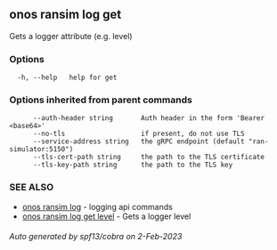 <!--
SPDX-FileCopyrightText: 2019-present Open Networking Foundation <info@opennetworking.org>

SPDX-License-Identifier: Apache-2.0
-->

## onos ransim log get

Gets a logger attribute (e.g. level)

### Options

```
  -h, --help   help for get
```

### Options inherited from parent commands

```
      --auth-header string       Auth header in the form 'Bearer <base64>'
      --no-tls                   if present, do not use TLS
      --service-address string   the gRPC endpoint (default "ran-simulator:5150")
      --tls-cert-path string     the path to the TLS certificate
      --tls-key-path string      the path to the TLS key
```

### SEE ALSO

* [onos ransim log](onos_ransim_log.md)	 - logging api commands
* [onos ransim log get level](onos_ransim_log_get_level.md)	 - Gets a logger level

###### Auto generated by spf13/cobra on 2-Feb-2023
